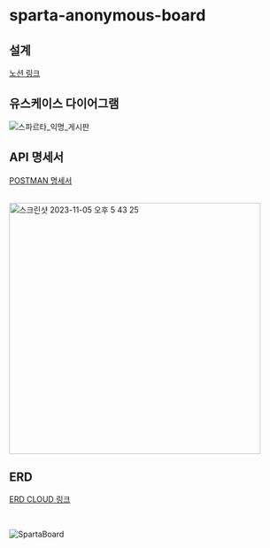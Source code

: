 # sparta-anonymous-board

## 설계
[노션 링크](https://lycoris62.notion.site/Spring-494a7848f9e947599ddf97a91ff9749c?pvs=4)

## 유스케이스 다이어그램 
![스파르타_익명_게시판](https://github.com/lycoris62/sparta-anonymous-board/assets/55584664/897dbb47-8012-4014-8adc-edbea3f030d8)

## API 명세서
[POSTMAN 명세서](https://documenter.getpostman.com/view/16720681/2s9YXfa2v8)    

<br />

<img width="454" alt="스크린샷 2023-11-05 오후 5 43 25" src="https://github.com/lycoris62/sparta-anonymous-board/assets/55584664/7f0eb9a5-118d-4b59-8d02-3188881780dd">

## ERD
[ERD CLOUD 링크](https://www.erdcloud.com/d/SXMnq2BfAkKfycpKq)    

<br />

![SpartaBoard](https://github.com/lycoris62/sparta-anonymous-board/assets/55584664/3570f26e-68fd-413e-8068-58b38b38a282)
